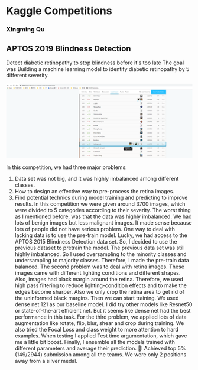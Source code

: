 # Kaggle Competitions
### Xingming Qu




## APTOS 2019 Blindness Detection
Detect diabetic retinopathy to stop blindness before it's too late
The goal was Building a machine learning model to identify diabetic retinopathy by 5 different severity.

![APTOS](APTOS2019BlindnessDetection/results.png)


In this competition, we had three major problems:
1.  Data set was not big, and it was highly imbalanced among different classes.
2.  How to design an effective way to pre-process the retina images.
3.  Find potential technics during model training and predicting to improve results.
In this competition  we were given around 3700 images, which were divided to 5 categories according to their severity. The worst thing as I mentioned before, was that the data was highly imbalanced. We had lots of benign images but less malignant images.  It made sense because lots of people did not have serious problem. 
One way to deal with lacking data is to use the pre-train model. Lucky, we had access to the APTOS 2015 Blindness Detection data set. So, I decided to use the previous dataset to pretrain the model. The previous data set was still highly imbalanced. So I used oversampling to the minority classes and undersampling to majority classes. Therefore, I made the pre-train data balanced.
The second problem was to deal with retina images. These images came with  different lighting conditions and different shapes. Also, images had black margin around the retina.  Therefore, we used high pass filtering to reduce lighting-condition effects and to make the edges become sharper. Also we only crop the retina area to get rid of the uninformed black margins.
Then we can start training. We used dense net 121  as our baseline model. I did try other models like Resnet50 or state-of-the-art efficient net. But it seems like dense net had the best performance in this task.
For the third problem, we applied lots of data augmentation like rotate, flip, blur, shear and crop during training. We also tried the Focal Loss and class weight to more attention to hard examples.
When testing I applied Test time argumentation, which gave me a little bit boost. Finally, I ensemble all the models trained with different parameters and average their prediction. I Achieved top 5% (149/2944) submission among all the teams. We were only 2 positions away from a silver medal.

